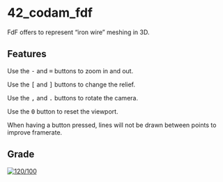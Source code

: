 # 42_codam_fdf
FdF offers to represent “iron wire” meshing in 3D.


## Features
Use the <kbd>-</kbd> and <kbd>=</kbd> buttons to zoom in and out.

Use the <kbd>[</kbd> and <kbd>]</kbd> buttons to change the relief.

Use the <kbd>,</kbd> and <kbd>.</kbd> buttons to rotate the camera.

Use the <kbd>0</kbd> button to reset the viewport.

When having a button pressed, lines will not be drawn between points to improve framerate.


## Grade

[![120/100](https://badge42.herokuapp.com/api/project/fbes/FdF)](https://github.com/JaeSeoKim/badge42)
